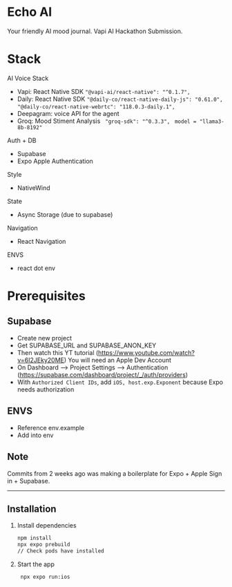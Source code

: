 # Echo AI

Your friendly AI mood journal.
Vapi AI Hackathon Submission.

# Stack

AI Voice Stack

- Vapi: React Native SDK
  `"@vapi-ai/react-native": "^0.1.7",`
- Daily: React Native SDK
  `"@daily-co/react-native-daily-js": "0.61.0",`
  `"@daily-co/react-native-webrtc": "118.0.3-daily.1",`
- Deepagram: voice API for the agent
- Groq: Mood Stiment Analysis
  ` "groq-sdk": "^0.3.3",`
  ` model = "llama3-8b-8192"`

Auth + DB

- Supabase
- Expo Apple Authentication

Style

- NativeWind

State

- Async Storage (due to supabase)

Navigation

- React Navigation

ENVS

- react dot env

# Prerequisites

## Supabase

- Create new project
- Get SUPABASE_URL and SUPABASE_ANON_KEY
- Then watch this YT tutorial (https://www.youtube.com/watch?v=6I2JEky20ME) You will need an Apple Dev Account
- On Dashboard --> Project Settings --> Authentication (https://supabase.com/dashboard/project/_/auth/providers)
- With `Authorized Client IDs`, add `iOS, host.exp.Exponent` because Expo needs authorization

## ENVS

- Reference env.example
- Add into env

## Note

Commits from 2 weeks ago was making a boilerplate for Expo + Apple Sign in + Supabase.

---

## Installation

1. Install dependencies

   ```bash
   npm install
   npx expo prebuild
   // Check pods have installed
   ```

2. Start the app

   ```bash
    npx expo run:ios
   ```
